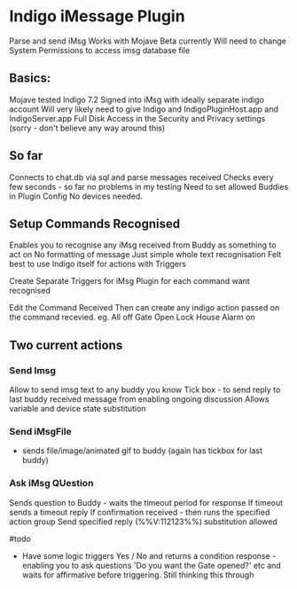 # Indigo iMessage Plugin

Parse and send iMsg
Works with Mojave
Beta currently
Will need to change System Permissions to access imsg database file

## Basics:

Mojave tested
Indigo 7.2
Signed into iMsg with ideally separate indigo account
Will very likely need to give Indigo and IndigoPluginHost.app and IndigoServer.app
Full Disk Access in the Security and Privacy settings
(sorry - don't believe any way around this)

## So far

Connects to chat.db via sql and parse messages received
Checks every few seconds - so far no problems in my testing
Need to set allowed Buddies in Plugin Config
No devices needed.

## Setup Commands Recognised

Enables you to recognise any iMsg received from Buddy as something to act on
No formatting of message
Just simple whole text recognisation
Felt best to use Indigo itself for actions with Triggers

Create Separate Triggers for iMsg Plugin for each command want recognised

Edit the Command Received
Then can create any indigo action passed on the command recevied.
eg.
All off
Gate Open
Lock House
Alarm on

## Two current actions

### Send Imsg 

Allow to send imsg text to any buddy you know
Tick box - to send reply to last buddy received message from enabling ongoing discussion
Allows variable and device state substitution

### Send iMsgFile
- sends file/image/animated gif to buddy 
(again has tickbox for last buddy)

### Ask iMsg QUestion
 Sends question to Buddy - waits the timeout period for response
 If timeout sends a timeout reply
 If confirmation received - then runs the specified action group
 Send specified reply (%%V:112123%%) substitution allowed

#todo

- Have some logic triggers 
Yes / No and returns a condition response - enabling you to ask questions
'Do you want the Gate opened?'  etc and waits for affirmative before triggering.
Still thinking this through



